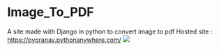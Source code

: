# Image_To_PDF
A site made with Django in python to convert image to pdf
Hosted site : https://pypranav.pythonanywhere.com/
![](https://cdn.discordapp.com/attachments/707881046976233504/746663942478233600/unknown.png)

